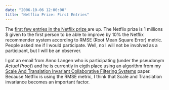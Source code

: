 ```yaml
---
date: "2006-10-06 12:00:00"
title: "Netflix Prize: First Entries"
---
```




The [first few entries in the Netflix prize ](http://www.netflixprize.com/leaderboard) are up. The Netflix prize is 1 millions $ given to the first person to be able to improve by 10% the Netflix recommender system according to RMSE (Root Mean Square Error) metric. People asked me if I would participate. Well, no I will not be involved as a participant, but I will be an observer.

I got an email from Anno Langen who is participating (under the pseudonym <em>Actual Proof</em>) and he is currently in eigth place using an algorithm from my [Scale And Translation Invariant Collaborative Filtering Systems](https://lemire.me/fr/abstracts/IR2003.html) paper. Because Netflix is using the RMSE metric, I think that Scale and Translation invariance becomes an important factor.


